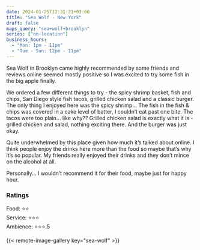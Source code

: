 ```yaml
---
date: 2024-01-25T12:31:21+03:00
title: "Sea Wolf - New York"
draft: false
maps_query: "sea+wolf+brooklyn"
series: ["on-location"]
business_hours:
  - "Mon: 1pm - 11pm"
  - "Tue - Sun: 12pm - 11pm"
---
```


Sea Wolf in Brooklyn came highly recommended by some friends and reviews online seemed mostly positive so I was excited to try some fish in the big apple finally.

We ordered a few different things to try - the spicy shrimp basket, fish and chips, San Diego style fish tacos, grilled chicken salad and a classic burger. The only thing I enjoyed here was the spicy shrimp… The fish in the fish & chips was covered in a cake level of batter, I couldn’t eat past one bite. The tacos were too plain… like why?? Grilled chicken salad is exactly what it is - grilled chicken and salad, nothing exciting there. And the burger was just okay.

Quite underwhelmed by this place given how much it’s talked about online. I think people enjoy the drinks here more than the food so maybe that’s why it’s so popular. My friends really enjoyed their drinks and they don’t mince on the alcohol at all.

Personally… I wouldn’t recommend it for their food, maybe just for happy hour.

### Ratings

Food: ⭐️⭐️<br>
Service: ⭐️⭐️⭐️<br>
Ambience: ⭐️⭐️⭐️.5<br>

{{< remote-image-gallery key="sea-wolf" >}}
